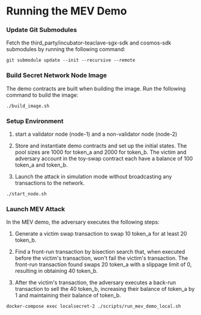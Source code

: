 
# Running the MEV Demo

### Update Git Submodules
Fetch the third_party/incubator-teaclave-sgx-sdk and cosmos-sdk submodules by running the following command:

`git submodule update --init --recursive --remote`

### Build Secret Network Node Image
The demo contracts are built when building the image. Run the following command to build the image:

`./build_image.sh`

### Setup Environment
1) start a validator node (node-1) and a non-validator node (node-2)

2) Store and instantiate demo contracts and set up the initial states. 
The pool sizes are 1000 for token_a and 2000 for token_b. 
The victim and adversary account in the toy-swap contract each have a balance of 100 token_a and token_b.

3) Launch the attack in simulation mode without broadcasting any transactions to the network.

`./start_node.sh`

### Launch MEV Attack
In the MEV demo, the adversary executes the following steps:

1) Generate a victim swap transaction to swap 10 token_a for at least 20 token_b.

2) Find a front-run transaction by bisection search that, when executed before the victim's transaction, won't fail the victim's transaction. The front-run transaction found swaps 20 token_a with a slippage limit of 0, resulting in obtaining 40 token_b.

3) After the victim's transaction, the adversary executes a back-run transaction to sell the 40 token_b, increasing their balance of token_a by 1 and maintaining their balance of token_b.

`docker-compose exec localsecret-2 ./scripts/run_mev_demo_local.sh`


[//]: # ()
[//]: # (### Rebuild )

[//]: # ()
[//]: # (Rebuild `go-cosmwasm/src` and `x/` and restart node &#40;after `./start_node.sh` was run&#41;)

[//]: # ()
[//]: # (* From outside docker container)

[//]: # ()
[//]: # (`./rebuild_node.sh`)

[//]: # ()
[//]: # (* From inside docker container)

[//]: # ()
[//]: # (```bash)

[//]: # (docker-compose exec localsecret-2 bash)

[//]: # ($ ./scripts/rebuild.sh &> /root/out &)

[//]: # ($ cat out)

[//]: # (```)

[//]: # ()
[//]: # (* shutdown containers)

[//]: # ()
[//]: # (`docker-compose down`)

[//]: # ()
[//]: # (* delete network)

[//]: # ()
[//]: # (`docker network rm hacking_default`)

[//]: # ()
[//]: # (### Other)

[//]: # (#### Update protobuf for rpc calls)

[//]: # ()
[//]: # (* Update proto spec and other relevant files)

[//]: # ()
[//]: # (    * [msg.proto]&#40;../proto/secret/compute/v1beta1/msg.proto&#41;)

[//]: # (    * [alias.go]&#40;../x/compute/alias.go&#41;)

[//]: # (    * [cli/tx.go]&#40;x/compute/client/cli/tx.go&#41;)
[//]: # (    * [rest/tx.go]&#40;x/compute/client/rest/tx.go&#41;)

[//]: # (    * [handler.go]&#40;x/compute/handler.go&#41;)

[//]: # (    * [msg_server.go]&#40;x/compute/internal/keeper/msg_server.go&#41;)

[//]: # (    * [codec.go]&#40;x/compute/internal/types/codec.go&#41;)

[//]: # (    * [msg.go]&#40;x/compute/internal/types/msg.go&#41;)

[//]: # ()
[//]: # (* generate protobuf files `make proto-gen`)

[//]: # ()
[//]: # (    * you can ignore errors: `W0123 19:43:24.908481     375 services.go:38] No HttpRule found for method: Msg....` )

[//]: # ()
[//]: # (* build image `./build_image.sh` or `./rebuild_node.sh`)

[//]: # ()
[//]: # (#### Keeper)

[//]: # ([keeper.go]&#40;../x/compute/internal/keeper/keeper.go#L478&#41;)
